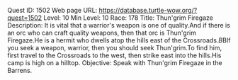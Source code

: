Quest ID: 1502
Web page URL: https://database.turtle-wow.org/?quest=1502
Level: 10
Min Level: 10
Race: 178
Title: Thun'grim Firegaze
Description: It is vital that a warrior's weapon is one of quality.And if there is an orc who can craft quality weapons, then that orc is Thun'grim Firegaze.He is a hermit who dwells atop the hills east of the Crossroads.$B$BIf you seek a weapon, warrior, then you should seek Thun'grim.To find him, first travel to the Crossroads to the west, then strike east into the hills.His camp is high on a hilltop.
Objective: Speak with Thun'grim Firegaze in the Barrens.
